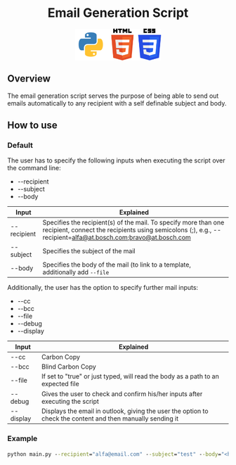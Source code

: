 <h1 align="center">Email Generation Script</h1>

<span style="display: flex; justify-content: center">
    <img src="resources/python-logo.png" height="72px">
    <img src="resources/html-logo.png" height="72px">
    <img src="resources/css-logo.png" height="72px">
</span>

## Overview

The email generation script serves the purpose of being able to send out emails automatically to any recipient with
a self definable subject and body.

## How to use

### Default

The user has to specify the following inputs when executing the script over the command line:
* --recipient 
* --subject
* --body

| Input       | Explained                                                                                                                                                                       |
|-------------|---------------------------------------------------------------------------------------------------------------------------------------------------------------------------------|
| --recipient | Specifies the recipient(s) of the mail. To specify more than one recipient, connect the recipients using semicolons (;), e.g., --recipient=alfa@at.bosch.com;bravo@at.bosch.com |
| --subject   | Specifies the subject of the mail                                                                                                                                               |
| --body      | Specifies the body of the mail (to link to a template, additionally add `--file`                                                                                                |


Additionally, the user has the option to specify further mail inputs:
* --cc
* --bcc
* --file
* --debug
* --display

| Input     | Explained                                                                                                   |
|-----------|-------------------------------------------------------------------------------------------------------------|
| --cc      | Carbon Copy                                                                                                 |
| --bcc     | Blind Carbon Copy                                                                                           |
| --file    | If set to "true" or just typed, will read the body as a path to an expected file                            |
| --debug   | Gives the user to check and confirm his/her inputs after executing the script                               |
| --display | Displays the email in outlook, giving the user the option to check the content and then manually sending it |

### Example
```cmd
python main.py --recipient="alfa@email.com" --subject="test" --body="<h1>Hello</h1><div>How are you doing?</div>"
```
